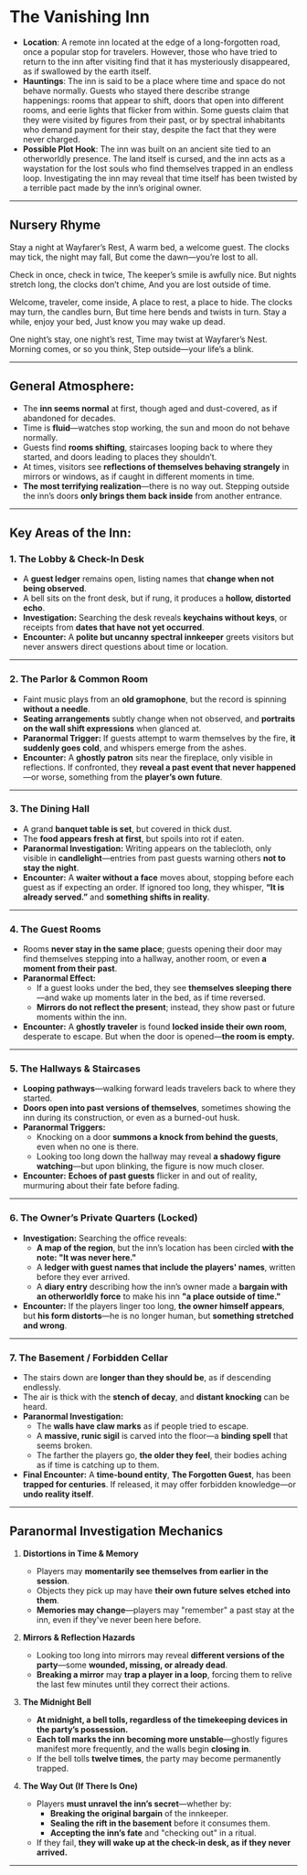 # The Vanishing Inn

- **Location**: A remote inn located at the edge of a long-forgotten road, once a popular stop for travelers. However, those who have tried to return to the inn after visiting find that it has mysteriously disappeared, as if swallowed by the earth itself.
- **Hauntings**: The inn is said to be a place where time and space do not behave normally. Guests who stayed there describe strange happenings: rooms that appear to shift, doors that open into different rooms, and eerie lights that flicker from within. Some guests claim that they were visited by figures from their past, or by spectral inhabitants who demand payment for their stay, despite the fact that they were never charged.
- **Possible Plot Hook**: The inn was built on an ancient site tied to an otherworldly presence. The land itself is cursed, and the inn acts as a waystation for the lost souls who find themselves trapped in an endless loop. Investigating the inn may reveal that time itself has been twisted by a terrible pact made by the inn’s original owner.

---

## Nursery Rhyme
Stay a night at Wayfarer’s Rest,
A warm bed, a welcome guest.
The clocks may tick, the night may fall,
But come the dawn—you’re lost to all.

Check in once, check in twice,
The keeper’s smile is awfully nice.
But nights stretch long, the clocks don’t chime,
And you are lost outside of time.

Welcome, traveler, come inside,
A place to rest, a place to hide.
The clocks may turn, the candles burn,
But time here bends and twists in turn.
Stay a while, enjoy your bed,
Just know you may wake up dead.

One night’s stay, one night’s rest,
Time may twist at Wayfarer’s Nest.
Morning comes, or so you think,
Step outside—your life’s a blink.

---

## **General Atmosphere:**

- The **inn seems normal** at first, though aged and dust-covered, as if abandoned for decades.
- Time is **fluid**—watches stop working, the sun and moon do not behave normally.
- Guests find **rooms shifting**, staircases looping back to where they started, and doors leading to places they shouldn’t.
- At times, visitors see **reflections of themselves behaving strangely** in mirrors or windows, as if caught in different moments in time.
- **The most terrifying realization**—there is no way out. Stepping outside the inn’s doors **only brings them back inside** from another entrance.

---

## **Key Areas of the Inn:**

### **1. The Lobby & Check-In Desk**

- A **guest ledger** remains open, listing names that **change when not being observed**.
- A bell sits on the front desk, but if rung, it produces a **hollow, distorted echo**.
- **Investigation:** Searching the desk reveals **keychains without keys**, or receipts from **dates that have not yet occurred**.
- **Encounter:** A **polite but uncanny spectral innkeeper** greets visitors but never answers direct questions about time or location.

---

### **2. The Parlor & Common Room**

- Faint music plays from an **old gramophone**, but the record is spinning **without a needle**.
- **Seating arrangements** subtly change when not observed, and **portraits on the wall shift expressions** when glanced at.
- **Paranormal Trigger:** If guests attempt to warm themselves by the fire, **it suddenly goes cold**, and whispers emerge from the ashes.
- **Encounter:** A **ghostly patron** sits near the fireplace, only visible in reflections. If confronted, they **reveal a past event that never happened**—or worse, something from the **player’s own future**.

---

### **3. The Dining Hall**

- A grand **banquet table is set**, but covered in thick dust.
- The **food appears fresh at first**, but spoils into rot if eaten.
- **Paranormal Investigation:** Writing appears on the tablecloth, only visible in **candlelight**—entries from past guests warning others **not to stay the night**.
- **Encounter:** A **waiter without a face** moves about, stopping before each guest as if expecting an order. If ignored too long, they whisper, **“It is already served.”** and **something shifts in reality**.

---

### **4. The Guest Rooms**

- Rooms **never stay in the same place**; guests opening their door may find themselves stepping into a hallway, another room, or even **a moment from their past**.
- **Paranormal Effect:**
    - If a guest looks under the bed, they see **themselves sleeping there**—and wake up moments later in the bed, as if time reversed.
    - **Mirrors do not reflect the present**; instead, they show past or future moments within the inn.
- **Encounter:** A **ghostly traveler** is found **locked inside their own room**, desperate to escape. But when the door is opened—**the room is empty.**

---

### **5. The Hallways & Staircases**

- **Looping pathways**—walking forward leads travelers back to where they started.
- **Doors open into past versions of themselves**, sometimes showing the inn during its construction, or even as a burned-out husk.
- **Paranormal Triggers:**
    - Knocking on a door **summons a knock from behind the guests**, even when no one is there.
    - Looking too long down the hallway may reveal **a shadowy figure watching**—but upon blinking, the figure is now much closer.
- **Encounter:** **Echoes of past guests** flicker in and out of reality, murmuring about their fate before fading.

---

### **6. The Owner’s Private Quarters** (Locked)

- **Investigation:** Searching the office reveals:
    - **A map of the region**, but the inn’s location has been circled **with the note: "It was never here."**
    - A **ledger with guest names that include the players' names**, written before they ever arrived.
    - A **diary entry** describing how the inn’s owner made a **bargain with an otherworldly force** to make his inn **"a place outside of time."**
- **Encounter:** If the players linger too long, **the owner himself appears**, but **his form distorts**—he is no longer human, but **something stretched and wrong**.

---

### **7. The Basement / Forbidden Cellar**

- The stairs down are **longer than they should be**, as if descending endlessly.
- The air is thick with the **stench of decay**, and **distant knocking** can be heard.
- **Paranormal Investigation:**
    - The **walls have claw marks** as if people tried to escape.
    - A **massive, runic sigil** is carved into the floor—a **binding spell** that seems broken.
    - The farther the players go, **the older they feel**, their bodies aching as if time is catching up to them.
- **Final Encounter:** A **time-bound entity**, **The Forgotten Guest**, has been **trapped for centuries**. If released, it may offer forbidden knowledge—or **undo reality itself**.

---

## **Paranormal Investigation Mechanics**

1. **Distortions in Time & Memory**
    
    - Players may **momentarily see themselves from earlier in the session**.
    - Objects they pick up may have **their own future selves etched into them**.
    - **Memories may change**—players may "remember" a past stay at the inn, even if they've never been here before.
2. **Mirrors & Reflection Hazards**
    
    - Looking too long into mirrors may reveal **different versions of the party**—some **wounded, missing, or already dead**.
    - **Breaking a mirror** may **trap a player in a loop**, forcing them to relive the last few minutes until they correct their actions.
3. **The Midnight Bell**
    
    - **At midnight, a bell tolls, regardless of the timekeeping devices in the party’s possession.**
    - **Each toll marks the inn becoming more unstable**—ghostly figures manifest more frequently, and the walls begin **closing in**.
    - If the bell tolls **twelve times**, the party may become permanently trapped.
4. **The Way Out (If There Is One)**
    
    - Players **must unravel the inn’s secret**—whether by:
        - **Breaking the original bargain** of the innkeeper.
        - **Sealing the rift in the basement** before it consumes them.
        - **Accepting the inn’s fate** and "checking out" in a ritual.
    - If they fail, **they will wake up at the check-in desk, as if they never arrived.**

---

